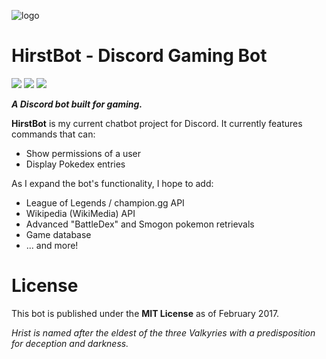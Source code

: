 ![logo](http://i.imgur.com/3tdW8WW.png)
# HirstBot - Discord Gaming Bot

[<img src=https://img.shields.io/badge/discord.js-v11.x-yellow.svg>](https://discord.js.org/#/) [<img src=https://img.shields.io/badge/node-v6.x-brightgreen.svg>](https://nodejs.org/dist/latest-v6.x/docs/api/) <img src=https://img.shields.io/npm/l/express.svg>

_**A Discord bot built for gaming.**_

**HirstBot** is my current chatbot project for Discord. It currently features commands that can:

* Show permissions of a user
* Display Pokedex entries

As I expand the bot's functionality, I hope to add:

* League of Legends / champion.gg API
* Wikipedia (WikiMedia) API
* Advanced "BattleDex" and Smogon pokemon retrievals
* Game database
* ... and more!

# License

This bot is published under the **MIT License** as of February 2017.

*Hrist is named after the eldest of the three Valkyries with a predisposition for deception and darkness.*
